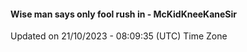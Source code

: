 #### Wise man says only fool rush in - McKidKneeKaneSir
Updated on 21/10/2023 - 08:09:35 (UTC) Time Zone
